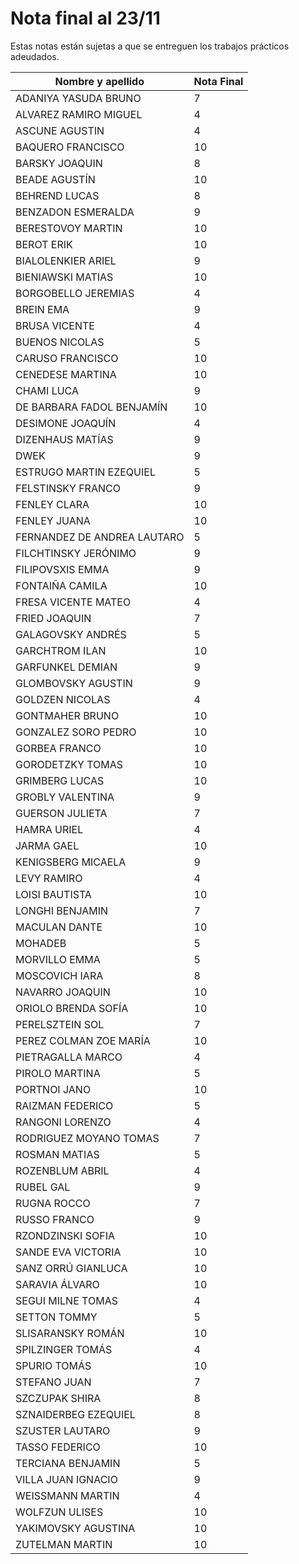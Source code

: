 # Nota final al 23/11

Estas notas están sujetas a que se entreguen los trabajos prácticos adeudados.

| Nombre y apellido           | Nota Final |
| --------------------------- | ---------- |
| ADANIYA YASUDA BRUNO        | 7          |
| ALVAREZ RAMIRO MIGUEL       | 4          |
| ASCUNE AGUSTIN              | 4          |
| BAQUERO FRANCISCO           | 10         |
| BARSKY JOAQUIN              | 8          |
| BEADE AGUSTÍN               | 10         |
| BEHREND LUCAS               | 8          |
| BENZADON ESMERALDA          | 9          |
| BERESTOVOY MARTIN           | 10         |
| BEROT ERIK                  | 10         |
| BIALOLENKIER ARIEL          | 9          |
| BIENIAWSKI MATIAS           | 10         |
| BORGOBELLO JEREMIAS         | 4          |
| BREIN EMA                   | 9          |
| BRUSA VICENTE               | 4          |
| BUENOS NICOLAS              | 5          |
| CARUSO FRANCISCO            | 10         |
| CENEDESE MARTINA            | 10         |
| CHAMI LUCA                  | 9          |
| DE BARBARA FADOL BENJAMÍN   | 10         |
| DESIMONE JOAQUÍN            | 4          |
| DIZENHAUS MATÍAS            | 9          |
| DWEK                        | 9          |
| ESTRUGO MARTIN EZEQUIEL     | 5          |
| FELSTINSKY FRANCO           | 9          |
| FENLEY CLARA                | 10         |
| FENLEY JUANA                | 10         |
| FERNANDEZ DE ANDREA LAUTARO | 5          |
| FILCHTINSKY JERÓNIMO        | 9          |
| FILIPOVSXIS EMMA            | 9          |
| FONTAIÑA CAMILA             | 10         |
| FRESA VICENTE MATEO         | 4          |
| FRIED JOAQUIN               | 7          |
| GALAGOVSKY ANDRÉS           | 5          |
| GARCHTROM ILAN              | 10         |
| GARFUNKEL DEMIAN            | 9          |
| GLOMBOVSKY AGUSTIN          | 9          |
| GOLDZEN NICOLAS             | 4          |
| GONTMAHER BRUNO             | 10         |
| GONZALEZ SORO PEDRO         | 10         |
| GORBEA FRANCO               | 10         |
| GORODETZKY TOMAS            | 10         |
| GRIMBERG LUCAS              | 10         |
| GROBLY VALENTINA            | 9          |
| GUERSON JULIETA             | 7          |
| HAMRA URIEL                 | 4          |
| JARMA GAEL                  | 10         |
| KENIGSBERG MICAELA          | 9          |
| LEVY RAMIRO                 | 4          |
| LOISI BAUTISTA              | 10         |
| LONGHI BENJAMIN             | 7          |
| MACULAN DANTE               | 10         |
| MOHADEB                     | 5          |
| MORVILLO EMMA               | 5          |
| MOSCOVICH IARA              | 8          |
| NAVARRO JOAQUIN             | 10         |
| ORIOLO BRENDA SOFÍA         | 10         |
| PERELSZTEIN SOL             | 7          |
| PEREZ COLMAN ZOE MARÍA      | 10         |
| PIETRAGALLA MARCO           | 4          |
| PIROLO MARTINA              | 5          |
| PORTNOI JANO                | 10         |
| RAIZMAN FEDERICO            | 5          |
| RANGONI LORENZO             | 4          |
| RODRIGUEZ MOYANO TOMAS      | 7          |
| ROSMAN MATIAS               | 5          |
| ROZENBLUM ABRIL             | 4          |
| RUBEL GAL                   | 9          |
| RUGNA ROCCO                 | 7          |
| RUSSO FRANCO                | 9          |
| RZONDZINSKI SOFIA           | 10         |
| SANDE EVA VICTORIA          | 10         |
| SANZ ORRÚ GIANLUCA          | 10         |
| SARAVIA ÁLVARO              | 10         |
| SEGUI MILNE TOMAS           | 4          |
| SETTON TOMMY                | 5          |
| SLISARANSKY ROMÁN           | 10         |
| SPILZINGER TOMÁS            | 4          |
| SPURIO TOMÁS                | 10         |
| STEFANO JUAN                | 7          |
| SZCZUPAK SHIRA              | 8          |
| SZNAIDERBEG EZEQUIEL        | 8          |
| SZUSTER LAUTARO             | 9          |
| TASSO FEDERICO              | 10         |
| TERCIANA BENJAMIN           | 5          |
| VILLA JUAN IGNACIO          | 9          |
| WEISSMANN MARTIN            | 4          |
| WOLFZUN ULISES              | 10         |
| YAKIMOVSKY AGUSTINA         | 10         |
| ZUTELMAN MARTIN             | 10         |
